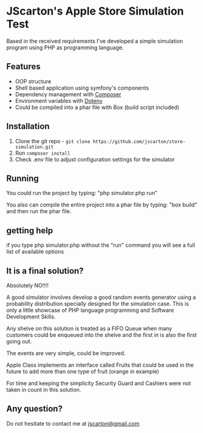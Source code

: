 # JScarton's Apple Store Simulation Test

Based in the received requirements I've developed a simple simulation program using PHP as programming language.


## Features

* OOP structure
* Shell based application using symfony's components
* Dependency management with [Composer](http://getcomposer.org)
* Environment variables with [Dotenv](https://github.com/vlucas/phpdotenv)
* Could be compiled into a phar file with Box (build script included)

## Installation

1. Clone the git repo - `git clone https://github.com/jscarton/store-simulation.git`
2. Run `composer install`
3. Check .env file to adjust configuration settings for the simulator

## Running

You could run the project by typing: "php simulator.php run"


You also can compile the entire project into a phar file by typing:  "box build" and then run the phar file.


## getting help
if you type php simulator.php without the "run" command you will see a full list of available options

## It is a final solution?
Absolutely NO!!!!

A good simulator involves develop a good random events generator using a probability distribution specially designed for the simulation case. This is only a little showcase of PHP language programming and Software Development Skills.

Any shelve on this solution is treated as a FIFO Queue when many customers could be enqueued into the shelve and the first in is also the first going out.

The events are very simple, could be improved.

Apple Class implements an interface called Fruits that could be used in the future to add more than one type of fruit (orange in example)

For time and keeping the simplicity Security Guard and Cashiers were not taken in count in this solution.

## Any question?

Do not hesitate to contact me at jscarton@gmail.com

